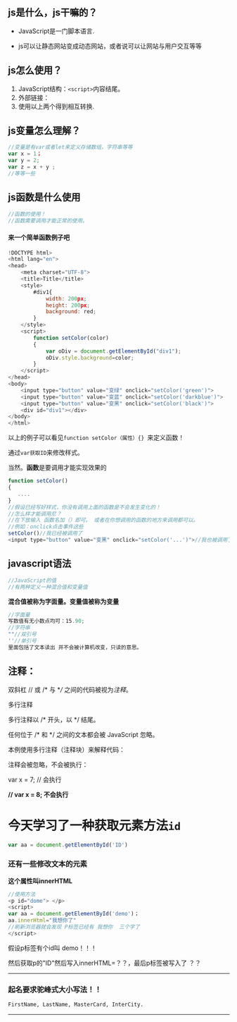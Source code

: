 ## js是什么，js干嘛的？

- JavaScript是一门脚本语言.

- js可以让静态网站变成动态网站，或者说可以让网站与用户交互等等



## js怎么使用？

1. JavaScript结构：`<script>`内容</script>结尾。 
2. 外部链接：<script src=url>不能写内容</script>
3. 使用以上两个得到相互转换.



## js变量怎么理解？

```javascript
//变量是有var或者let来定义存储数组，字符串等等
var x = 1；
var y = 2;
var z = x + y ;
//等等一些
```



## js函数是什么使用

```javascript
//函数的使用！
//函数需要调用才能正常的使用。
```

#### 来一个简单函数例子吧

```javascript
!DOCTYPE html>
<html lang="en">
<head>
    <meta charset="UTF-8">
    <title>Title</title>
    <style>
        #div1{
            width: 200px;
            height: 200px;
            background: red;
        }
    </style>
    <script>
        function setColor(color)
        {
            var oDiv = document.getElementById("div1");
            oDiv.style.background=color;
        }
    </script>
</head>
<body>
    <input type="button" value="变绿" onclick="setColor('green')">
    <input type="button" value="变蓝" onclick="setColor('darkblue')">
    <input type="button" value="变黑" onclick="setColor('black')">
    <div id="div1"></div>
</body>
</html>
```

以上的例子可以看见`function setColor（属性）{} `来定义函数！

通过`var获取ID`来修改样式。

当然。**函数**是要调用才能实现效果的

```javascript
function setColor()
{
   ....    
}
//假设已经写好样式，你没有调用上面的函数是不会发生变化的！
//怎么样才能调用尼？
//在下放输入 函数名加（）即可。 或者在你想调用的函数的地方来调用都可以。
//例如：onclick点击事件这些
setColor()//我已经被调用了
<input type="button" value="变黑" onclick="setColor('...')">//我也被调用了
```



## javascript语法

```javascript
//JavaScript的值
//有两种定义一种混合值和变量值
```

**混合值被称为字面量。变量值被称为变量**

```javascript
//字面量
写数值有无小数点均可：15.90;
//字符串
""//双引号
''//单引号
里面包括了文本读出 并不会被计算机改变，只读的意思。
```



## 注释：

双斜杠 // 或 /* 与 **/* 之间的代码被视为*注释*。

多行注释

多行注释以 /* 开头，以 */ 结尾。

任何位于 /* 和 */ 之间的文本都会被 JavaScript 忽略。

本例使用多行注释（注释块）来解释代码：

注释会被忽略，不会被执行：

var x = 7;   // 会执行

**// var x = 8;   不会执行**

# 今天学习了一种获取元素方法`id`

```javascript
var aa = document.getElementById('ID')
```

### 还有一些修改文本的元素

**这个属性叫innerHTML**

```javascript
//使用方法
<p id="dome"> </p>
<script>
var aa = document.getElementById('demo')；
aa.innerHtml="我想你了"
//刷新浏览器就会发现 P标签已经有 我想你  三个字了
</script>    
```

假设p标签有个id叫 demo！！！

然后获取p的"ID"然后写入innerHTML=？？，最后p标签被写入了 ？？



****

### 起名要求驼峰式大小写法！！

```html
FirstName, LastName, MasterCard, InterCity.
```

****

